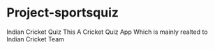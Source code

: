 # Project-sportsquiz
Indian Cricket Quiz
This A Cricket Quiz App Which is mainly realted to Indian Cricket Team

